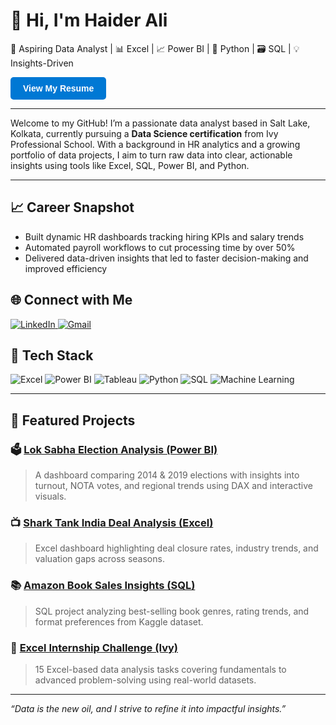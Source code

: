 # 👋 Hi, I'm Haider Ali

🎯 Aspiring Data Analyst | 📊 Excel | 📈 Power BI | 🐍 Python | 🗃️ SQL | 💡 Insights-Driven

<a href="https://drive.google.com/drive/folders/115qBy7TN9ILFLn5SenzqtgqHFPM4NUlO?usp=drive_link" target="_blank" style="
  display: inline-block;
  padding: 10px 20px;
  background-color: #0078D4;
  color: white;
  text-decoration: none;
  border-radius: 5px;
  font-weight: bold;
  font-family: sans-serif;
">
  View My Resume
</a>


---

Welcome to my GitHub! I’m a passionate data analyst based in Salt Lake, Kolkata, currently pursuing a **Data Science certification** from Ivy Professional School. With a background in HR analytics and a growing portfolio of data projects, I aim to turn raw data into clear, actionable insights using tools like Excel, SQL, Power BI, and Python.

---

## 📈 Career Snapshot

- Built dynamic HR dashboards tracking hiring KPIs and salary trends
- Automated payroll workflows to cut processing time by over 50%
- Delivered data-driven insights that led to faster decision-making and improved efficiency

## 🌐 Connect with Me

<p align="left">
  <a href="https://www.linkedin.com/in/haiderali21" target="_blank">
    <img src="https://img.shields.io/badge/LinkedIn-0077B5?style=for-the-badge&logo=linkedin&logoColor=white" alt="LinkedIn"/>
  </a>
  
  <a href="mailto:haiderali.jnr@gmail.com" target="_blank">
    <img src="https://img.shields.io/badge/Gmail-D14836?style=for-the-badge&logo=gmail&logoColor=white" alt="Gmail"/>
  </a>
</p>


## 🚀 Tech Stack

<p align="left">
  <img src="https://img.shields.io/badge/Excel-217346?style=for-the-badge&logo=microsoft-excel&logoColor=white" alt="Excel"/>
  <img src="https://img.shields.io/badge/Power%20BI-F2C811?style=for-the-badge&logo=power-bi&logoColor=black" alt="Power BI"/>
  <img src="https://img.shields.io/badge/Tableau-E97627?style=for-the-badge&logo=tableau&logoColor=white" alt="Tableau"/>
  <img src="https://img.shields.io/badge/Python-3776AB?style=for-the-badge&logo=python&logoColor=white" alt="Python"/>
  <img src="https://img.shields.io/badge/SQL-4479A1?style=for-the-badge&logo=postgresql&logoColor=white" alt="SQL"/>
  <img src="https://img.shields.io/badge/Machine%20Learning-000000?style=for-the-badge&logo=scikit-learn&logoColor=orange" alt="Machine Learning"/>
</p>


---

## 📂 Featured Projects

### 🗳️ [Lok Sabha Election Analysis (Power BI)]()
> A dashboard comparing 2014 & 2019 elections with insights into turnout, NOTA votes, and regional trends using DAX and interactive visuals.

### 📺 [Shark Tank India Deal Analysis (Excel)]()
> Excel dashboard highlighting deal closure rates, industry trends, and valuation gaps across seasons.

### 📚 [Amazon Book Sales Insights (SQL)]()
> SQL project analyzing best-selling book genres, rating trends, and format preferences from Kaggle dataset.

### 📘 [Excel Internship Challenge (Ivy)]()
> 15 Excel-based data analysis tasks covering fundamentals to advanced problem-solving using real-world datasets.

---

_“Data is the new oil, and I strive to refine it into impactful insights.”_

